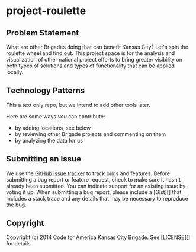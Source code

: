 # project-roulette

## Problem Statement

What are other Brigades doing that can benefit Kansas City?  Let's spin the roulette wheel and find out.
This project space is for the analysis and visualization of other national project efforts to bring
greater visibility on both types of solutions and types of functionality that can be applied
locally.

## Technology Patterns
This a text only repo, but we intend to add other tools later.

Here are some ways *you* can contribute:

* by adding locations, see below
* by reviewing other Brigade projects and commenting on them
* by analyzing the data for us

[issues]: https://github.com/codeforkansascity/project-roulette/issues

## <a name="issues"></a>Submitting an Issue
We use the [GitHub issue tracker][issues] to track bugs and features. Before
submitting a bug report or feature request, check to make sure it hasn't
already been submitted. You can indicate support for an existing issue by
voting it up. When submitting a bug report, please include a [Gist][] that
includes a stack trace and any details that may be necessary to reproduce the
bug.

## <a name="copyright"></a>Copyright
Copyright (c) 2014 Code for America Kansas City Brigade. See [LICENSE][] for details.


